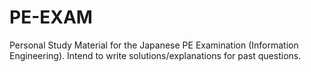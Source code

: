 # PE-EXAM

Personal Study Material for the Japanese PE Examination (Information Engineering).
Intend to write solutions/explanations for past questions.
